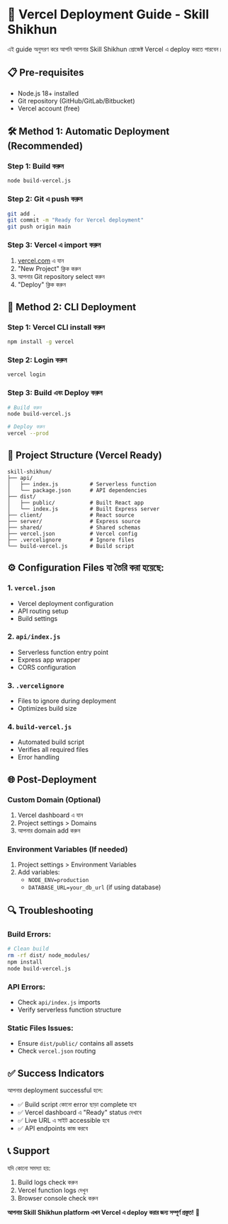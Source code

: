 # 🚀 Vercel Deployment Guide - Skill Shikhun

এই guide অনুসরণ করে আপনি আপনার Skill Shikhun প্রোজেক্ট Vercel এ deploy করতে পারবেন।

## 📋 Pre-requisites

- Node.js 18+ installed
- Git repository (GitHub/GitLab/Bitbucket)
- Vercel account (free)

## 🛠️ Method 1: Automatic Deployment (Recommended)

### Step 1: Build করুন
```bash
node build-vercel.js
```

### Step 2: Git এ push করুন
```bash
git add .
git commit -m "Ready for Vercel deployment"
git push origin main
```

### Step 3: Vercel এ import করুন
1. [vercel.com](https://vercel.com) এ যান
2. "New Project" ক্লিক করুন
3. আপনার Git repository select করুন
4. "Deploy" ক্লিক করুন

## 🔧 Method 2: CLI Deployment

### Step 1: Vercel CLI install করুন
```bash
npm install -g vercel
```

### Step 2: Login করুন
```bash
vercel login
```

### Step 3: Build এবং Deploy করুন
```bash
# Build করুন
node build-vercel.js

# Deploy করুন
vercel --prod
```

## 📁 Project Structure (Vercel Ready)

```
skill-shikhun/
├── api/
│   ├── index.js          # Serverless function
│   └── package.json      # API dependencies
├── dist/
│   ├── public/           # Built React app
│   └── index.js          # Built Express server
├── client/               # React source
├── server/               # Express source
├── shared/               # Shared schemas
├── vercel.json           # Vercel config
├── .vercelignore         # Ignore files
└── build-vercel.js       # Build script
```

## ⚙️ Configuration Files যা তৈরি করা হয়েছে:

### 1. `vercel.json`
- Vercel deployment configuration
- API routing setup
- Build settings

### 2. `api/index.js`
- Serverless function entry point
- Express app wrapper
- CORS configuration

### 3. `.vercelignore`
- Files to ignore during deployment
- Optimizes build size

### 4. `build-vercel.js`
- Automated build script
- Verifies all required files
- Error handling

## 🌐 Post-Deployment

### Custom Domain (Optional)
1. Vercel dashboard এ যান
2. Project settings > Domains
3. আপনার domain add করুন

### Environment Variables (If needed)
1. Project settings > Environment Variables
2. Add variables:
   - `NODE_ENV=production`
   - `DATABASE_URL=your_db_url` (if using database)

## 🔍 Troubleshooting

### Build Errors:
```bash
# Clean build
rm -rf dist/ node_modules/
npm install
node build-vercel.js
```

### API Errors:
- Check `api/index.js` imports
- Verify serverless function structure

### Static Files Issues:
- Ensure `dist/public/` contains all assets
- Check `vercel.json` routing

## ✅ Success Indicators

আপনার deployment successful হলে:
- ✅ Build script কোনো error ছাড়া complete হবে
- ✅ Vercel dashboard এ "Ready" status দেখাবে
- ✅ Live URL এ সাইট accessible হবে
- ✅ API endpoints কাজ করবে

## 📞 Support

যদি কোনো সমস্যা হয়:
1. Build logs check করুন
2. Vercel function logs দেখুন
3. Browser console check করুন

**আপনার Skill Shikhun platform এখন Vercel এ deploy করার জন্য সম্পূর্ণ প্রস্তুত!** 🎉